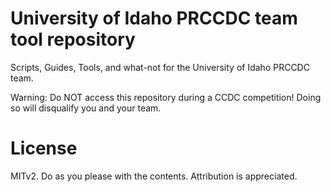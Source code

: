 # University of Idaho PRCCDC team tool repository

Scripts, Guides, Tools, and what-not for the University of Idaho PRCCDC team.

Warning: Do NOT access this repository during a CCDC competition! Doing so will disqualify you and your team.

# License

MITv2.
Do as you please with the contents.
Attribution is appreciated.